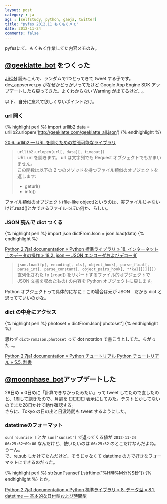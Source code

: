 ```yaml
---
layout: post
category : ja
ags : [selfstudy, python, gaeja, twitter]
title: "pyfes 2012.11 もくもくメモ"
date: 2012-11-24
comments: false
---
```


pyfesにて、もくもく作業してた内容メモのみ。

## [@geeklatte_bot](https://twitter.com/geeklatte_bot) をつくった

[JSON](geeklatte.com/geeklatte_all.json) 読みこんで、ランダムで1つとってきて tweet する子です。
dev_appserver.py がなぜかどっかいってたけど Google App Engine SDK アップデートしたら戻ってきた。よくわからない Warning が出てるけど…。

以下、自分に忘れて欲しくないポイントだけ。

### url 開く

{% highlight perl %}
import urllib2
data = urllib2.urlopen('http://geeklatte.com/geeklatte_all.json')
{% endhighlight %}

[20.6. urllib2 — URL を開くための拡張可能なライブラリ](http://www.python.jp/doc/2.7/library/urllib2.html?highlight=urllib2.urlopen#urllib2.urlopen)

> `urllib2.urlopen(url[, data][, timeout])`  
>	URL url を開きます。 url は文字列でも Request オブジェクトでもかまいません。  
>	この関数は以下の 2 つのメソッドを持つファイル類似のオブジェクトを返します:
>	* geturl()
>	* info()

ファイル類似のオブジェクト(file-like object)というのは、実ファイルじゃないけど.read()とかできるファイルっぽい何か、らしい。

### JSON 読んで dict つくる

{% highlight perl %}
import json
dictFromJson = json.load(data)
{% endhighlight %}

[Python 2.7ja1 documentation » Python 標準ライブラリ » 18. インターネット上のデータの操作 » 18.2. json — JSON エンコーダおよびデコーダ](http://www.python.jp/doc/2.7/library/json.html?highlight=json#json)

> `json.load(fp[, encoding[, cls[, object_hook[, parse_float[, parse_int[, parse_constant[, object_pairs_hook[, **kw]]]]]]]])`  
> 直列化された fp (.read() をサポートするファイル的オブジェクトで JSON 文書を収めたもの) の内容を Python オブジェクトに戻します。

Python オブジェクトって具体的になに！この場合は元が JSON　だから dict と思ってていいのかな。


### dict の中身にアクセス

{% highlight perl %}
photoset = dictFromJson['photoset']
{% endhighlight %}

思わず `dictFromJson.photoset` って dot notation で書こうとしてた。ちがった…。

[Python 2.7ja1 documentation » Python チュートリアル Python チュートリアル » 5.5. 辞書](http://docs.python.jp/2.7/tutorial/datastructures.html#tut-dictionaries)


## [@moonphase_bot](https://twitter.com/moonphase_bot)アップデートした

28日め = 0日めに「計算できなかったみたい」って tweet してたので直したのと、1周して飽きたので、月齢を □□□□ 表示にしてみた。テストとかしてないのでまた28日かけて動作確認する。  
さらに、Tokyo の日の出と日没時間も tweet するようにした。

### datetimeのフォーマット

`sun['sunrise']` とか `sun['sunset']` で返ってくる値が `2012-11-24 06:25:52+09:00` なんだけど、使いたいのは `06:25:52` のとこだけなんだよね。うーん。  
で、re.sub しかけてたんだけど、そうじゃなくて datetime の方で好きなフォーマットにできるのだった。

{% highlight perl %}
str(sun['sunset'].strftime("%H時%M分%S秒"))
{% endhighlight %}
とか。

[Python 2.7ja1 documentation » Python 標準ライブラリ » 8. データ型 » 8.1. datetime — 基本的な日付型および時間型](http://www.python.jp/doc/release/library/datetime.html)
